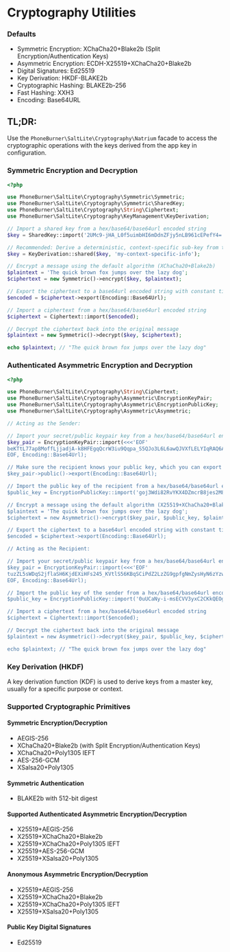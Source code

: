 # Cryptography Utilities

### Defaults
- Symmetric Encryption: XChaCha20+Blake2b (Split Encryption/Authentication Keys)
- Asymmetric Encryption: ECDH-X25519+XChaCha20+Blake2b
- Digital Signatures: Ed25519
- Key Derivation: HKDF-BLAKE2b
- Cryptographic Hashing: BLAKE2b-256
- Fast Hashing: XXH3
- Encoding: Base64URL

## TL;DR:

Use the `PhoneBurner\SaltLite\Cryptography\Natrium` facade to 
access the cryptographic operations with the keys derived from the app key in
configuration.


### Symmetric Encryption and Decryption

```php
<?php 

use PhoneBurner\SaltLite\Cryptography\Symmetric\Symmetric;
use PhoneBurner\SaltLite\Cryptography\Symmetric\SharedKey;
use PhoneBurner\SaltLite\Cryptography\String\Ciphertext;
use PhoneBurner\SaltLite\Cryptography\KeyManagement\KeyDerivation;

// Import a shared key from a hex/base64/base64url encoded string
$key = SharedKey::import('2UMc9-jHA_L0f5uimbHI6mDdnZFjy5nLB961cEPefY4=', Encoding::Base64Url);

// Recommended: Derive a deterministic, context-specific sub-key from the shared key.
$key = KeyDerivation::shared($key, 'my-context-specific-info');

// Encrypt a message using the default algorithm (XChaCha20+Blake2b)
$plaintext = 'The quick brown fox jumps over the lazy dog';
$ciphertext = new Symmetric()->encrypt($key, $plaintext);

// Export the ciphertext to a base64url encoded string with constant time encoding
$encoded = $ciphertext->export(Encoding::Base64Url); 

// Import a ciphertext from a hex/base64/base64url encoded string
$ciphertext = Ciphertext::import($encoded);

// Decrypt the ciphertext back into the original message
$plaintext = new Symmetric()->decrypt($key, $ciphertext); 

echo $plaintext; // "The quick brown fox jumps over the lazy dog"
```

### Authenticated Asymmetric Encryption and Decryption

```php
<?php 

use PhoneBurner\SaltLite\Cryptography\String\Ciphertext;
use PhoneBurner\SaltLite\Cryptography\Asymmetric\EncryptionKeyPair;
use PhoneBurner\SaltLite\Cryptography\Asymmetric\EncryptionPublicKey;
use PhoneBurner\SaltLite\Cryptography\Asymmetric\Asymmetric;

// Acting as the Sender:

// Import your secret/public keypair key from a hex/base64/base64url encoded string
$key_pair = EncryptionKeyPair::import(<<<'EOF'
beKTtL77ap8MoffLjjadjA-k8HFEgqQcrW3iu9Qqpa_S5QJo3L6L6awQJVXfLELYIqRAQ6ARMEOMxD6jcKUZaA==
EOF, Encoding::Base64Url);

// Make sure the recipient knows your public key, which you can export from your keypair:
$key_pair->public()->export(Encoding::Base64Url);

// Import the public key of the recipient from a hex/base64/base64url encoded string
$public_key = EncryptionPublicKey::import('goj3Wdi82RvYKX4DZmcrB8jes2M8KgXyINaeH6GiAQE=');

// Encrypt a message using the default algorithm (X25519+XChaCha20+Blake2b)
$plaintext = 'The quick brown fox jumps over the lazy dog';
$ciphertext = new Asymmetric()->encrypt($key_pair, $public_key, $plaintext);

// Export the ciphertext to a base64url encoded string with constant time encoding
$encoded = $ciphertext->export(Encoding::Base64Url); 

// Acting as the Recipient:

// Import your secret/public keypair key from a hex/base64/base64url encoded string
$key_pair = EncryptionKeyPair::import(<<<'EOF'
tuzZL5sWDqS2jflaSH6KjdEXiHFs245_KVtlS56KBqSCiPdZ2LzZG9gpfgNmZysHyN6zYzwqBfIg1p4foaIBAQ==
EOF, Encoding::Base64Url);

// Import the public key of the sender from a hex/base64/base64url encoded string
$public_key = EncryptionPublicKey::import('0uUCaNy-i-msECVV3yxC2CKkQEOgETBDjMQ-o3ClGWg=');

// Import a ciphertext from a hex/base64/base64url encoded string
$ciphertext = Ciphertext::import($encoded);

// Decrypt the ciphertext back into the original message
$plaintext = new Asymmetric()->decrypt($key_pair, $public_key, $ciphertext); 

echo $plaintext; // "The quick brown fox jumps over the lazy dog"
```


### Key Derivation (HKDF)

A key derivation function (KDF) is used to derive keys from a master key, usually
for a specific purpose or context.


### Supported Cryptographic Primitives

#### Symmetric Encryption/Decryption
- AEGIS-256
- XChaCha20+Blake2b (with Split Encryption/Authentication Keys)
- XChaCha20+Poly1305 IEFT
- AES-256-GCM
- XSalsa20+Poly1305

#### Symmetric Authentication
- BLAKE2b with 512-bit digest

#### Supported Authenticated Asymmetric Encryption/Decryption
- X25519+AEGIS-256
- X25519+XChaCha20+Blake2b
- X25519+XChaCha20+Poly1305 IEFT
- X25519+AES-256-GCM
- X25519+XSalsa20+Poly1305

#### Anonymous Asymmetric Encryption/Decryption
- X25519+AEGIS-256
- X25519+XChaCha20+Blake2b
- X25519+XChaCha20+Poly1305 IEFT
- X25519+XSalsa20+Poly1305

#### Public Key Digital Signatures
- Ed25519
